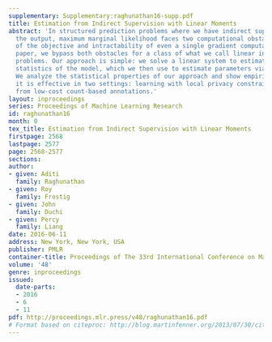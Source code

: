 ```yaml
---
supplementary: Supplementary:raghunathan16-supp.pdf
title: Estimation from Indirect Supervision with Linear Moments
abstract: 'In structured prediction problems where we have indirect supervision of
  the output, maximum marginal likelihood faces two computational obstacles: non-convexity
  of the objective and intractability of even a single gradient computation. In this
  paper, we bypass both obstacles for a class of what we call linear indirectly-supervised
  problems. Our approach is simple: we solve a linear system to estimate sufficient
  statistics of the model, which we then use to estimate parameters via convex optimization.
  We analyze the statistical properties of our approach and show empirically that
  it is effective in two settings: learning with local privacy constraints and learning
  from low-cost count-based annotations.'
layout: inproceedings
series: Proceedings of Machine Learning Research
id: raghunathan16
month: 0
tex_title: Estimation from Indirect Supervision with Linear Moments
firstpage: 2568
lastpage: 2577
page: 2568-2577
sections: 
author:
- given: Aditi
  family: Raghunathan
- given: Roy
  family: Frostig
- given: John
  family: Duchi
- given: Percy
  family: Liang
date: 2016-06-11
address: New York, New York, USA
publisher: PMLR
container-title: Proceedings of The 33rd International Conference on Machine Learning
volume: '48'
genre: inproceedings
issued:
  date-parts:
  - 2016
  - 6
  - 11
pdf: http://proceedings.mlr.press/v48/raghunathan16.pdf
# Format based on citeproc: http://blog.martinfenner.org/2013/07/30/citeproc-yaml-for-bibliographies/
---
```

